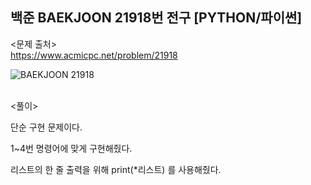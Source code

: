 ## 백준 BAEKJOON 21918번 전구 [PYTHON/파이썬]

<문제 출처><br>
https://www.acmicpc.net/problem/21918

![BAEKJOON 21918](https://blog.kakaocdn.net/dn/HOGQJ/btrMXHTp6PT/CV1APTv3LKDjEqi9aEhkIK/img.png)

<br>
<풀이><br>

단순 구현 문제이다.

1~4번 명령어에 맞게 구현해줬다.

리스트의 한 줄 출력을 위해 print(\*리스트) 를 사용해줬다.
